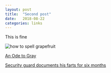 ```yaml
---
layout: post
title:  "Second post"
date:   2018-08-22
categories: links
---
```


This is fine 

![how to spell grapefruit](https://i.redditmedia.com/zz2NhFWKajzxah9E-oc4_cW7yBRXZkt8isusJ1aQROA.jpg?w=720&s=df50902937381f6bef2c072f39cbe1dc)

[An Ode to Gray](https://www.theparisreview.org/blog/2018/08/21/ode-to-gray/)

[Security guard documents his farts for six months](https://www.youtube.com/watch?v=ECnmDUPS0vY&amp=&feature=youtu.be)